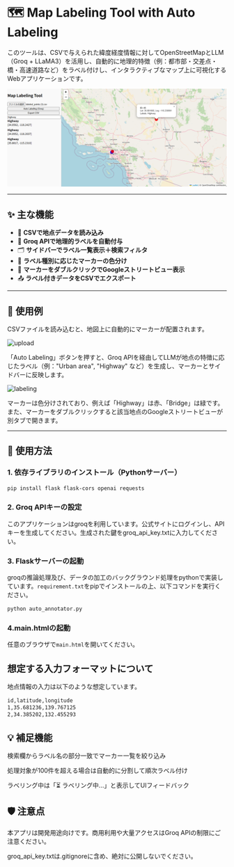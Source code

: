 # 🗺️ Map Labeling Tool with Auto Labeling

このツールは、CSVで与えられた緯度経度情報に対してOpenStreetMapとLLM（Groq + LLaMA3）を活用し、自動的に地理的特徴（例：都市部・交差点・橋・高速道路など）をラベル付けし、インタラクティブなマップ上に可視化するWebアプリケーションです。

![screenshot](image/main_window.png)

---

## ✨ 主な機能

- 📍 **CSVで地点データを読み込み**
- 🤖 **Groq APIで地理的ラベルを自動付与**
- 🗂 **サイドバーでラベル一覧表示＋検索フィルタ**
- 🌈 **ラベル種別に応じたマーカーの色分け**
- 🧭 **マーカーをダブルクリックでGoogleストリートビュー表示**
- 📤 **ラベル付きデータをCSVでエクスポート**

---

## 🧪 使用例

CSVファイルを読み込むと、地図上に自動的にマーカーが配置されます。

![upload](images/csv_upload.png)

「Auto Labeling」ボタンを押すと、Groq APIを経由してLLMが地点の特徴に応じたラベル（例："Urban area", "Highway" など）を生成し、マーカーとサイドバーに反映します。

![labeling](images/labeling_result.png)

マーカーは色分けされており、例えば「Highway」は赤、「Bridge」は緑です。また、マーカーをダブルクリックすると該当地点のGoogleストリートビューが別タブで開きます。

---

## 📁 使用方法

### 1. 依存ライブラリのインストール（Pythonサーバー）

```bash
pip install flask flask-cors openai requests
```

### 2. Groq APIキーの設定
このアプリケーションはgroqを利用しています。公式サイトにログインし、APIキーを生成してください。生成された鍵をgroq_api_key.txtに入力してください。

### 3. Flaskサーバーの起動
groqの推論処理及び、データの加工のバックグラウンド処理をpythonで実装しています。```requirement.txt```をpipでインストールの上、以下コマンドを実行ください。

``` bash
python auto_annotator.py
```

### 4.main.htmlの起動
任意のブラウザで```main.html```を開いてください。

## 想定する入力フォーマットについて
地点情報の入力は以下のような想定しています。
``` csv
id,latitude,longitude
1,35.681236,139.767125
2,34.385202,132.455293
```


## 💡 補足機能
検索欄からラベル名の部分一致でマーカー一覧を絞り込み

処理対象が100件を超える場合は自動的に分割して順次ラベル付け

ラベリング中は「⏳ ラベリング中...」と表示してUIフィードバック

## 🛡️ 注意点
本アプリは開発用途向けです。商用利用や大量アクセスはGroq APIの制限にご注意ください。

groq_api_key.txtは.gitignoreに含め、絶対に公開しないでください。